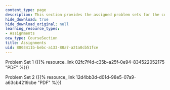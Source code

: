 ```yaml
---
content_type: page
description: This section provides the assigned problem sets for the course.
hide_download: true
hide_download_original: null
learning_resource_types:
- Assignments
ocw_type: CourseSection
title: Assignments
uid: 8803411b-bebc-a133-80a7-a21a0cb51fce
---
```


Problem Set 1 ({{% resource_link 02fc7f4d-c35b-a25f-0e94-834522052175 "PDF" %}})

Problem Set 2 ({{% resource_link 12d4bb3d-d01d-98e5-07a9-a63cb4219cbe "PDF" %}})